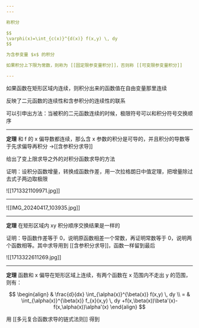 ```yaml
---
---

称积分

$$
\varphi(x)=\int_{c(x)}^{d(x)} f(x,y) \, dy
$$

为含参变量 $x$ 的积分

如果积分上下限为常数，则称为 [[固定限参变量积分]]，否则称 [[可变限参变量积分]]

---
```


如果函数在矩形区域内连续，则积分出来的函数值在自由变量那里连续

反映了二元函数的连续性和含参积分的连续性的联系

可以引申出方法：当被积的二元函数连续的时候，极限符号可以和积分符号交换顺序

---

**定理** 和 f 的 x 偏导数都连续，那么含 x 参数的积分是可导的，并且积分的导数等于先求偏导再积分 ->[[含参积分求导]]

给出了变上限求导之外的对积分函数求导的方法

证明：设积分函数增量，转换成函数作差，用一次拉格朗日中值定理，把增量除过去式子两边取极限

![[1713321109971.jpg]]



---

![[IMG_20240417_103935.jpg]]

---

**定理** 在矩形区域内 xy 积分顺序交换结果是一样的

证明：导函数作差等于 0，说明原函数相差一个常数，再证明常数等于 0，说明两个函数相等。其中求导用到 [[含参积分求导]]，函数一样留到最后

![[1713322611269.jpg]]

---

**定理** 函数和 x 偏导在矩形区域上连续，有两个函数在 x 范围内不走出 y 的范围，则有：

$$
\begin{align}
 & \frac{d}{dx} \int_{\alpha(x)}^{\beta(x)} f(x,y) \, dy   \\
 = & \int_{\alpha(x)}^{\beta(x)} f_{x}(x,y) \, dy +f(x,\beta(x))\beta'(x)-f(x,\alpha(x))\alpha'(x)
\end{align}
$$

用 [[多元复合函数求导的链式法则]] 得到
